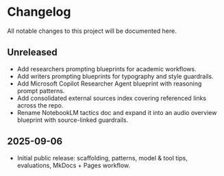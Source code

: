 # Changelog

All notable changes to this project will be documented here.

## Unreleased
- Add researchers prompting blueprints for academic workflows.
- Add writers prompting blueprints for typography and style guardrails.
- Add Microsoft Copilot Researcher Agent blueprint with reasoning prompt patterns.
- Add consolidated external sources index covering referenced links across the repo.
- Rename NotebookLM tactics doc and expand it into an audio overview blueprint with source-linked guardrails.

## 2025-09-06
- Initial public release: scaffolding, patterns, model & tool tips, evaluations, MkDocs + Pages workflow.
